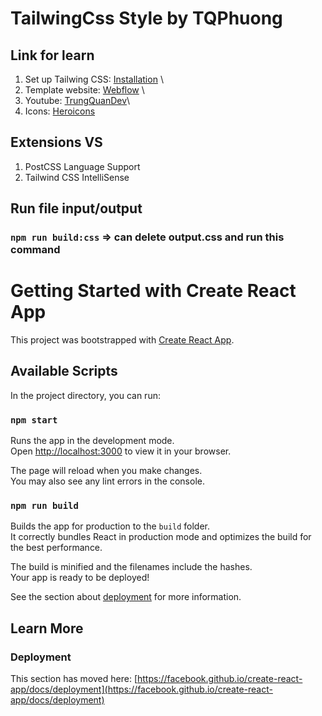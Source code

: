 # TailwingCss Style by TQPhuong

## Link for learn
1. Set up Tailwing CSS: [Installation](https://tailwindcss.com/docs/installation) \
2. Template website: [Webflow](https://webflow.com/) \
3. Youtube: [TrungQuanDev](https://www.youtube.com/watch?v=npWpnf664LE&list=PLP6tw4Zpj-RK9PxvjySFM7jc5aNn_RyLX&index=2)\
4. Icons: [Heroicons](https://heroicons.com/)

## Extensions VS
1. PostCSS Language Support
2. Tailwind CSS IntelliSense

## Run file input/output
### `npm run build:css` => can delete output.css and run this command

# Getting Started with Create React App

This project was bootstrapped with [Create React App](https://github.com/facebook/create-react-app).

## Available Scripts

In the project directory, you can run:

### `npm start`

Runs the app in the development mode.\
Open [http://localhost:3000](http://localhost:3000) to view it in your browser.

The page will reload when you make changes.\
You may also see any lint errors in the console.

### `npm run build`

Builds the app for production to the `build` folder.\
It correctly bundles React in production mode and optimizes the build for the best performance.

The build is minified and the filenames include the hashes.\
Your app is ready to be deployed!

See the section about [deployment](https://facebook.github.io/create-react-app/docs/deployment) for more information.

## Learn More

### Deployment

This section has moved here: [https://facebook.github.io/create-react-app/docs/deployment](https://facebook.github.io/create-react-app/docs/deployment)




